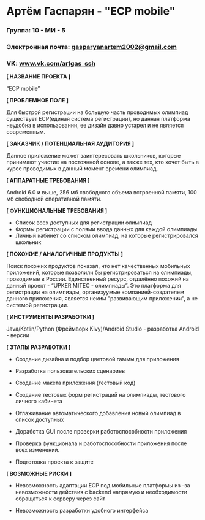# Артём Гаспарян - "ЕСР mobile"

### Группа: 10 - МИ - 5
### Электронная почта: gasparyanartem2002@gmail.com
### VK: www.vk.com/artgas_ssh


**[ НАЗВАНИЕ ПРОЕКТА ]**

“ЕСР mobile”

**[ ПРОБЛЕМНОЕ ПОЛЕ ]**

Для быстрой регистрации на большую часть проводимых олимпиад существует ЕСР(единая система регистрации), но данная платформа неудобна в использовании, ее дизайн давно устарел и не является современным.

**[ ЗАКАЗЧИК / ПОТЕНЦИАЛЬНАЯ АУДИТОРИЯ ]**

Данное приложение может заинтересовать школьников, которые принимают участие на постоянной основе, а также тех, кто хочет быть в курсе проводимых в данный момент времени олимпиад.

**[ АППАРАТНЫЕ ТРЕБОВАНИЯ ]** 

Android 6.0 и выше, 256 мб свободного объема встроенной памяти, 100 мб свободной оперативной памяти.

**[ ФУНКЦИОНАЛЬНЫЕ ТРЕБОВАНИЯ ]**

* Список всех доступных для регистрации олимпиад
* Формы регистрации с полями ввода данных для каждой олимпиады
* Личный кабинет со списком олимпиад, на которые регистрировался школьник


**[ ПОХОЖИЕ / АНАЛОГИЧНЫЕ ПРОДУКТЫ ]**

Поиск похожих продуктов показал, что нет качественных мобильных приложений, которые позволили бы регистрироваться на олимпиады, проводимые в России. Единственный ресурс, отдалённо похожий на данный проект - “UPKER MITEC - олимпиады”.
Это платформа для регистрации на олимпиады, организуумые компанией-создателем данного приложения, является неким "развивающим приложении", а не системой регистрации.

**[ ИНСТРУМЕНТЫ РАЗРАБОТКИ ]**

Java/Kotlin/Python (Фреймворк Kivy)/Android Studio - разработка Android - версии

**[ ЭТАПЫ РАЗРАБОТКИ ]**


* Создание дизайна и подбор цветовой гаммы для приложения

* Разработка пользовательских сценариев

* Создание макета приложения (тестовый код)

* Создание тестовых форм регистраций на олимпиады, тестового личного кабинета

* Отлаживание автоматического добавления новый олимпиад в список доступных

* Доработка GUI после проверки работоспособности приложения

* Проверка функционала и работоспособности приложения после всех изменений.

* Подготовка проекта к защите


**[ ВОЗМОЖНЫЕ РИСКИ ]**

* Невозможность адаптации ЕСР под мобильные платформы из -за невозможности действия с backend напрямую и необходимости обращаться к серверу через сайт

* Невозможность разработки удобного интерфейса 
